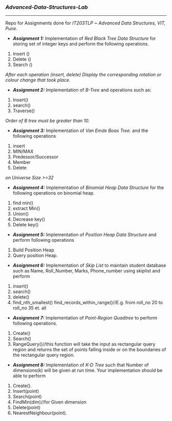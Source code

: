 ### ___Advanced-Data-Structures-Lab___
--------------------------------
Repo for Assignments done for *IT203TLP ~ Advanced Data Structures, VIT, Pune.*


* **_Assignment 1:_**
Implementation of *Red Black Tree Data Structure* for storing set of integer keys and perform the following operations.
1. Insert ()
2. Delete ()
3. Search ()

  *After each operation (insert, delete) Display the corresponding rotation or colour change that took place.*

* **_Assignment 2:_**
Implementation of *B-Tree* and operations such as:
1. Insert()
2. search()
3. Traverse()

  *Order of B tree must be greater than 10.*

* **_Assignment 3:_**
Implementation of *Van Emde Boas Tree.* and the following operations 
1. insert
2. MIN/MAX
3. Predessor/Successor
4. Member
5. Delete

  *on Universe Size >=32*

* **_Assignment 4:_**
Implementation of *Binomial Heap Data Structure* for the following operations on binomial heap.
1. find min()
2. extract Min()
3. Union()
4. Decrease key()
5. Delete key()

* **_Assignment 5:_**
Implementation of *Position Heap Data Structure* and perform following operations 
1. Build Position Heap 
2. Query position Heap.

* **_Assignment 6:_**
Implementation of *Skip List* to maintain student database such as Name, Roll_Number, Marks, Phone_number using skiplist and perform 
1. insert()
2. search()
3. delete()
4. find_nth_smallest()
find_records_within_range()//E.g. from roll_no 20 to roll_no 35 et. all


* **_Assignment 7:_**
Implementation of *Point-Region Quadtree* to perform following operations.
1. Create()
2. Search()
3. RangeQuery()//this function will take the input as rectangular query region and returns the set of points falling inside or on the boundaries of the rectangular query region.

* **_Assignment 8:_**
Implementation of *K-D Tree* such that Number of dimensions(k) will be given at run time.
Your implementation should be able to perform
1. Create().
2. Insert(point)
3. Search(point)
4. FindMin(dim)//for Given dimension
5. Delete(point)
6. NearestNeighbour(point).

